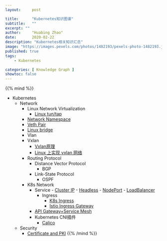 ```yaml
---
layout:     post

title:      "Kubernetes知识图谱"
subtitle:   ""
excerpt: ""
author:     "Huabing Zhao"
date:       2020-02-22
description: "Kubernetes相关知识汇总"
image: "https://images.pexels.com/photos/1482193/pexels-photo-1482193.jpeg"
published: true
tags:
    - Kubernetes

categories: [ Knowledge Graph ]
showtoc: false
---
```


{{% mind %}}
- Kubernetes
    - Network
    	- Linux Network Virtualization
           - [Linux tun/tap](https://zhaohuabing.com/post/2020-02-24-linux-taptun/)
        - [Network Namespace](https://zhaohuabing.com/post/2020-03-12-linux-network-virtualization/#network-namespace)
        - [Veth Pair](https://zhaohuabing.com/post/2020-03-12-linux-network-virtualization/#veth)
        - [Linux bridge](https://zhaohuabing.com/post/2020-03-12-linux-network-virtualization/#bridge)
      - Vlan
      - Vxlan
          - [Vxlan原理](https://cizixs.com/2017/09/25/vxlan-protocol-introduction/)
          - [Linux 上实现 vxlan 网络](https://cizixs.com/2017/09/28/linux-vxlan/)
      - Routing Protocol
        - Distance Vector Protocol
        	- BGP
        - Link-State Protocol
        	- OSPF
      - K8s Network
        - Service
              - [Cluster IP](https://zhaohuabing.com/post/2019-03-29-how-to-choose-ingress-for-service-mesh/#cluster-ip)
              - [Headless](https://kubernetes.io/zh/docs/concepts/services-networking/service/#headless-services)
              - [NodePort](https://zhaohuabing.com/post/2019-03-29-how-to-choose-ingress-for-service-mesh/#nodeport)
              - [LoadBalancer](https://zhaohuabing.com/post/2019-03-29-how-to-choose-ingress-for-service-mesh/#loadbalancer)
          - Ingress
              - [K8s Ingress](https://zhaohuabing.com/post/2019-03-29-how-to-choose-ingress-for-service-mesh/#k8s-ingress)
              - [Istio Ingress Gateway](https://zhaohuabing.com/post/2019-03-29-how-to-choose-ingress-for-service-mesh/#istio-gateway)
        - [API Gateway+Service Mesh](https://zhaohuabing.com/post/2019-03-29-how-to-choose-ingress-for-service-mesh/#api-gateway--sidecar-proxy)
        - Kubernetes CNI插件
    		- [Calico](https://www.lijiaocn.com/%E9%A1%B9%E7%9B%AE/2017/04/11/calico-usage.html)
	- Security
    	- [Certificate and PKI](https://zhaohuabing.com/post/2020-03-19-pki/)
    	  {{% /mind %}}

